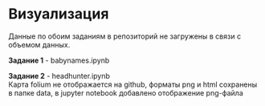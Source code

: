 # Визуализация
Данные по обоим заданиям в репозиторий не загружены в связи с объемом данных.

**Задание 1** - babynames.ipynb  
  
**Задание 2** - headhunter.ipynb  
Карта folium не отображается на github, форматы png и html сохранены в папке data, в jupyter notebook добавлено отображение png-файла 


